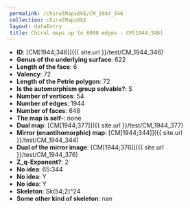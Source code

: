 ```yaml
--- 
 permalink: /chiralMaps6kE/CM_1944_346 
 collection: chiralMaps6kE
 layout: dataEntry
 title: Chiral maps up to 6000 edges - CM[1944;346]
---
```


- **ID**: [CM[1944;346]]({{ site.url }}/test/CM_1944_346)
- **Genus of the underlying surface**: 622
- **Length of the face**: 6
- **Valency**: 72
- **Length of the Petrie polygon**: 72
- **Is the automorphism group solvable?**: S
- **Number of vertices**: 54
- **Number of edges**: 1944
- **Number of faces**: 648
- **The map is self-**: none
- **Dual map**: [CM[1944;377]]({{ site.url }}/test/CM_1944_377)
- **Mirror (enantihomorphic) map**: [CM[1944;344]]({{ site.url }}/test/CM_1944_344)
- **Dual of the mirror image**: [CM[1944;376]]({{ site.url }}/test/CM_1944_376)
- **Z_q-Exponent?**: 2
- **No idea**:  65:344
- **No idea**: Y
- **No idea**: Y
- **Skeleton**: Sk(54;2)^24
- **Some other kind of skeleton**: nan
